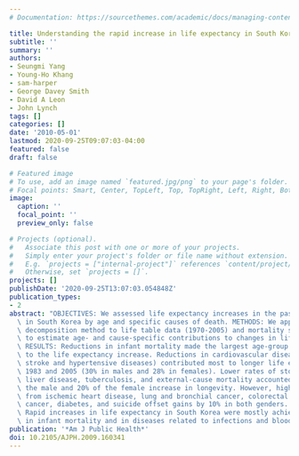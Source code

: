 ```yaml
---
# Documentation: https://sourcethemes.com/academic/docs/managing-content/

title: Understanding the rapid increase in life expectancy in South Korea
subtitle: ''
summary: ''
authors:
- Seungmi Yang
- Young-Ho Khang
- sam-harper
- George Davey Smith
- David A Leon
- John Lynch
tags: []
categories: []
date: '2010-05-01'
lastmod: 2020-09-25T09:07:03-04:00
featured: false
draft: false

# Featured image
# To use, add an image named `featured.jpg/png` to your page's folder.
# Focal points: Smart, Center, TopLeft, Top, TopRight, Left, Right, BottomLeft, Bottom, BottomRight.
image:
  caption: ''
  focal_point: ''
  preview_only: false

# Projects (optional).
#   Associate this post with one or more of your projects.
#   Simply enter your project's folder or file name without extension.
#   E.g. `projects = ["internal-project"]` references `content/project/deep-learning/index.md`.
#   Otherwise, set `projects = []`.
projects: []
publishDate: '2020-09-25T13:07:03.054848Z'
publication_types:
- 2
abstract: "OBJECTIVES: We assessed life expectancy increases in the past several decades\
  \ in South Korea by age and specific causes of death. METHODS: We applied Arriaga's\
  \ decomposition method to life table data (1970-2005) and mortality statistics (1983-2005)\
  \ to estimate age- and cause-specific contributions to changes in life expectancy.\
  \ RESULTS: Reductions in infant mortality made the largest age-group contribution\
  \ to the life expectancy increase. Reductions in cardiovascular diseases (particularly\
  \ stroke and hypertensive diseases) contributed most to longer life expectancy between\
  \ 1983 and 2005 (30% in males and 28% in females). Lower rates of stomach cancer,\
  \ liver disease, tuberculosis, and external-cause mortality accounted for 30% of\
  \ the male and 20% of the female increase in longevity. However, higher mortality\
  \ from ischemic heart disease, lung and bronchial cancer, colorectal cancer, breast\
  \ cancer, diabetes, and suicide offset gains by 10% in both genders. CONCLUSIONS:\
  \ Rapid increases in life expectancy in South Korea were mostly achieved by reductions\
  \ in infant mortality and in diseases related to infections and blood pressure."
publication: '*Am J Public Health*'
doi: 10.2105/AJPH.2009.160341
---
```

